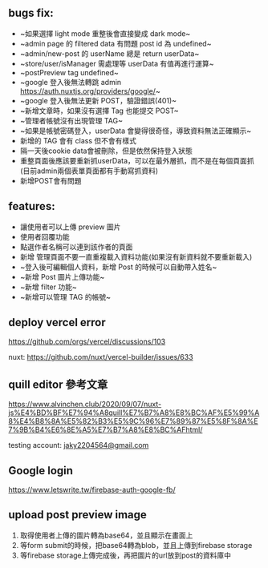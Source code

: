 ## bugs fix:

-   ~如果選擇 light mode 重整後會直接變成 dark mode~
-   ~admin page 的 filtered data 有問題 post id 為 undefined~
-   ~admin/new-post 的 userName 總是 return userData~
-   ~store/user/isManager 需處理等 userData 有值再進行運算~
-   ~postPreview tag undefined~
-   ~google 登入後無法轉跳 admin https://auth.nuxtjs.org/providers/google/~
-   ~google 登入後無法更新 POST，驗證錯誤(401)~
-   ~新增文章時，如果沒有選擇 Tag 也能提交 POST~
-   ~管理者帳號沒有出現管理 TAG~
-   ~如果是帳號密碼登入，userData 會變得很奇怪，導致資料無法正確顯示~
-   新增的 TAG 會有 class 但不會有樣式
-   隔一天後cookie data會被刪除，但是依然保持登入狀態
-   重整頁面後應該要重新抓userData，可以在最外層抓，而不是在每個頁面抓(目前admin兩個表單頁面都有手動寫抓資料)
-  新增POST會有問題

## features:
-   讓使用者可以上傳 preview 圖片
-   使用者回覆功能
-   點選作者名稱可以連到該作者的頁面
-   新增 管理頁面不要一直重複載入資料功能(如果沒有新資料就不要重新載入)
-   ~登入後可編輯個人資料，新增 Post 的時候可以自動帶入姓名~
-   ~新增 Post 圖片上傳功能~
-   ~新增 filter 功能~
-   ~新增可以管理 TAG 的帳號~

## deploy vercel error

https://github.com/orgs/vercel/discussions/103

nuxt:
https://github.com/nuxt/vercel-builder/issues/633

## quill editor 參考文章

https://www.alvinchen.club/2020/09/07/nuxt-js%E4%BD%BF%E7%94%A8quill%E7%B7%A8%E8%BC%AF%E5%99%A8%E4%B8%8A%E5%82%B3%E5%9C%96%E7%89%87%E5%8F%8A%E7%9B%B4%E6%8E%A5%E7%B7%A8%E8%BC%AFhtml/

testing account: jaky2204564@gmail.com

## Google login
https://www.letswrite.tw/firebase-auth-google-fb/


## upload post preview image
1. 取得使用者上傳的圖片轉為base64，並且顯示在畫面上
2. 等form submit的時候，把base64轉為blob，並且上傳到firebase storage
3. 等firebase storage上傳完成後，再把圖片的url放到post的資料庫中

